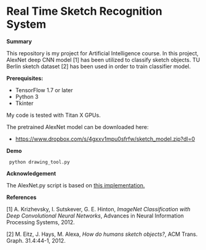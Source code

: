 # Real Time Sketch Recognition System

**Summary**

This repository is my project for Artificial Intelligence course. In this project, AlexNet deep CNN model [1] has been utilized to classify sketch objects. TU Berlin sketch dataset [2] has been used in order to train classifier model. 

**Prerequisites:**
- TensorFlow 1.7 or later
- Python 3
- Tkinter

My code is tested with Titan X GPUs.

The pretrained AlexNet model can be downloaded here:
- https://www.dropbox.com/s/4gxxv1mpu0sfrfw/sketch_model.zip?dl=0

**Demo**
```
 python drawing_tool.py 
```

**Acknowledgement**

The AlexNet.py script is based on [this implementation.](https://github.com/kratzert/finetune_alexnet_with_tensorflow/tree/5d751d62eb4d7149f4e3fd465febf8f07d4cea9d)

**References**

[1] A. Krizhevsky, I. Sutskever, G. E. Hinton, *ImageNet Classification with Deep Convolutional Neural Networks*, Advances in Neural Information Processing Systems, 2012.

[2] M. Eitz, J. Hays, M. Alexa, *How do humans sketch objects?*, ACM Trans. Graph. 31.4:44-1, 2012.
